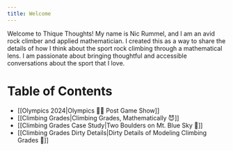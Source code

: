 ```yaml
---
title: Welcome
---
```


Welcome to Thique Thoughts! My name is Nic Rummel, and I am an avid rock climber and applied mathematician. I created this as a way to share the details of how I think about the sport rock climbing through a mathematical lens. I am passionate about bringing thoughtful and accessible conversations about the sport that I love. 


# Table of Contents 
- [[Olympics 2024|Olympics 🧗‍♀️ Post Game Show]]
- [[Climbing Grades|Climbing Grades, Mathematically 😈]] 
- [[Climbing Grades Case Study|Two Boulders on Mt. Blue Sky 🗻]]
- [[Climbing Grades Dirty Details|Dirty Details of Modeling Climbing Grades 👷]]